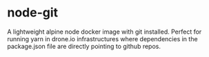 # node-git

A lightweight alpine node docker image with git installed. Perfect for running yarn in drone.io infrastructures where dependencies in the package.json file are directly pointing to github repos.